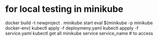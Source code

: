 # for local testing in minikube
docker build -t newproject .
minikube start
eval $(minikube -p minikube docker-env)
kubectl apply -f deploymeny.yaml
kubectl appply -f service.yaml
kubectl get all
minikube service service_name # to access